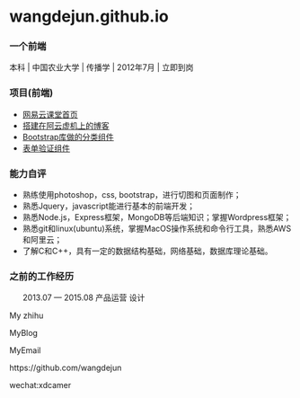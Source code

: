 # wangdejun.github.io

<div id="main_content_wrap" class="outer" class ="col-xs-12">
    <section id="main_content" class="inner">
        <h3>
            <a id="welcome-to-github-pages" class="anchor" href="#welcome-to-github-pages" aria-hidden="true"><span aria-hidden="true" class="octicon octicon-link"></span></a>一个前端
        </h3>
            <p><span>本科 | 中国农业大学 | 传播学 | 2012年7月 | 立即到岗</span></p>
        <h3>
            <a id="creating-pages-manually" class="anchor" href="#creating-pages-manually" aria-hidden="true">
                <span aria-hidden="true" class="octicon octicon-link"></span>
            </a>项目(前端)
        </h3>
            <p>
              <ul>
                <li>
                    <a href="http://wangdejun.github.io/projects/netEaseEdu/index.html">网易云课堂首页</a>
                </li>
                <li><a href="http://www.dejunwang.com/">搭建在阿云虚机上的博客</a></li>
                <li><a href="http://wangdejun.github.io/projects/component-bootstrap/index.html">Bootstrap库做的分类组件</a></li>
                <li><a href="http://wangdejun.github.io/projects/validateForms/validateForms.html">表单验证组件</a></li>
              </ul>
            </p>
        </h3>
        <h3>
            <a id="authors-and-contributors" class="anchor" href="#authors-and-contributors" aria-hidden="true">
            <span aria-hidden="true" class="octicon octicon-link"></span></a>能力自评
        </h3>
        <p>
            <ul>
                <li>熟练使用photoshop，css, bootstrap，进行切图和页面制作；</li>
                <li>熟悉Jquery，javascript能进行基本的前端开发；</li>
                <li>熟悉Node.js，Express框架，MongoDB等后端知识；掌握Wordpress框架；</li>
                <li>熟悉git和linux(ubuntu)系统，掌握MacOS操作系统和命令行工具，熟悉AWS和阿里云；</li>
                <li>了解C和C++，具有一定的数据结构基础，网络基础，数据库理论基础。</li>
            </ul>
        </p>
        <h3>
            <a id="designer-templates" class="anchor" href="#designer-templates" aria-hidden="true">
                <span aria-hidden="true" class="octicon octicon-link"></span>
            </a>之前的工作经历
        </h3>
        <p>
            <ul> 2013.07 — 2015.08 产品运营 设计
            <!-- <li><p>负责<a style="text-decoration:none" href="http://map.qq.com/jiejing/home.html">腾讯地图官网</a>首页，热点，城市三个频道街景推荐运营；版本上线时新街景内容运营</p></li>
            <li><p>腾讯地图APP发现频道改版，建立消息流形态的社交化模式。新旧版本CMS系统接入，后期产品层的 bug维护。地图、旅游、街景、交通消息推送，效果观测。</p></li>
            <li><p>腾讯街景与腾讯新闻合作项目产品经理和接口人。</p></li>
            <li><p>协调开发维护APP发布平台和编辑平台，修改bug，整理需求。</p></li> -->
            </ul>
        </p>
    </section>
    <div id="footer_wrap" class="outer" class ="col-xs-12 col-xs-offset-1 col-md-6">
        <p><a style="text-decoration:none" href="https://www.zhihu.com/people/wang-de-jun-8">My zhihu</a></p>
        <p><a style="text-decoration:none" href="https://www.dejunwang.com/index.html">MyBlog</a></p>
        <p><a style="text-decoration:none" href="mailto:88dejun@gmail.com">MyEmail</a></p>
        <p><a style="text-decoration:none" href="https://github.com/wangdejun/">https://github.com/wangdejun</a></p>
        <p><a style="text-decoration:none" href="">wechat:xdcamer</a></p>
    </div>
</div>
